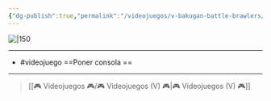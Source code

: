 ```yaml
---
{"dg-publish":true,"permalink":"/videojuegos/v-bakugan-battle-brawlers/"}
---
```



![|150](https://images.igdb.com/igdb/image/upload/t_cover_big/co48t0.jpg)

---

- #videojuego ==Poner consola == 

---

> [[🎮 Videojuegos 🎮/🎮 Videojuegos (V) 🎮\|🎮 Videojuegos (V) 🎮]]